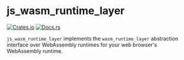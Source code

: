 # js_wasm_runtime_layer

[![Crates.io](https://img.shields.io/crates/v/js_wasm_runtime_layer.svg)](https://crates.io/crates/js_wasm_runtime_layer)
[![Docs.rs](https://docs.rs/js_wasm_runtime_layer/badge.svg)](https://docs.rs/js_wasm_runtime_layer)

`js_wasm_runtime_layer` implements the `wasm_runtime_layer` abstraction interface over WebAssembly runtimes for your web browser's WebAssembly runtime.
